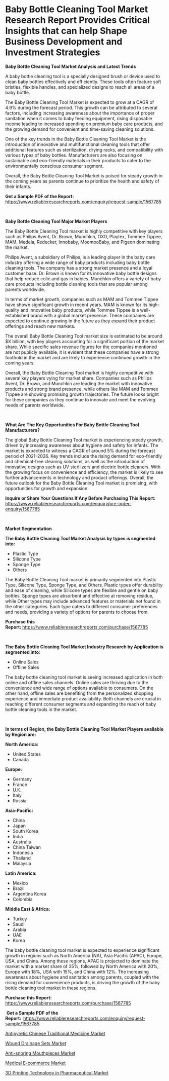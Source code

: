 <p><h1>Baby Bottle Cleaning Tool Market Research Report Provides Critical Insights that can help Shape Business Development and Investment Strategies</h1></p><p><strong>Baby Bottle Cleaning Tool Market Analysis and Latest Trends</strong></p>
<p><p>A baby bottle cleaning tool is a specially designed brush or device used to clean baby bottles effectively and efficiently. These tools often feature soft bristles, flexible handles, and specialized designs to reach all areas of a baby bottle.</p><p>The Baby Bottle Cleaning Tool Market is expected to grow at a CAGR of 4.9% during the forecast period. This growth can be attributed to several factors, including increasing awareness about the importance of proper sanitation when it comes to baby feeding equipment, rising disposable income leading to increased spending on premium baby care products, and the growing demand for convenient and time-saving cleaning solutions.</p><p>One of the key trends in the Baby Bottle Cleaning Tool Market is the introduction of innovative and multifunctional cleaning tools that offer additional features such as sterilization, drying racks, and compatibility with various types of baby bottles. Manufacturers are also focusing on sustainable and eco-friendly materials in their products to cater to the environmentally conscious consumer segment.</p><p>Overall, the Baby Bottle Cleaning Tool Market is poised for steady growth in the coming years as parents continue to prioritize the health and safety of their infants.</p></p>
<p><strong>Get a Sample PDF of the Report:&nbsp;</strong> <a href="https://www.reliableresearchreports.com/enquiry/request-sample/1567785">https://www.reliableresearchreports.com/enquiry/request-sample/1567785</a></p>
<p>&nbsp;</p>
<p><strong>Baby Bottle Cleaning Tool Major Market Players</strong></p>
<p><p>The Baby Bottle Cleaning Tool market is highly competitive with key players such as Philips Avent, Dr. Brown, Munchkin, OXO, Playtex, Tommee Tippee, MAM, Medela, Redecker, Innobaby, MoomooBaby, and Pigeon dominating the market. </p><p>Philips Avent, a subsidiary of Philips, is a leading player in the baby care industry offering a wide range of baby products including baby bottle cleaning tools. The company has a strong market presence and a loyal customer base. Dr. Brown is known for its innovative baby bottle designs that help reduce colic and gas in babies. Munchkin offers a variety of baby care products including bottle cleaning tools that are popular among parents worldwide.</p><p>In terms of market growth, companies such as MAM and Tommee Tippee have shown significant growth in recent years. MAM is known for its high-quality and innovative baby products, while Tommee Tippee is a well-established brand with a global market presence. These companies are expected to continue growing in the future as they expand their product offerings and reach new markets.</p><p>The overall Baby Bottle Cleaning Tool market size is estimated to be around $X billion, with key players accounting for a significant portion of the market share. While specific sales revenue figures for the companies mentioned are not publicly available, it is evident that these companies have a strong foothold in the market and are likely to experience continued growth in the coming years. </p><p>Overall, the Baby Bottle Cleaning Tool market is highly competitive with several key players vying for market share. Companies such as Philips Avent, Dr. Brown, and Munchkin are leading the market with innovative products and strong brand presence, while others like MAM and Tommee Tippee are showing promising growth trajectories. The future looks bright for these companies as they continue to innovate and meet the evolving needs of parents worldwide.</p></p>
<p>&nbsp;</p>
<p><strong>What Are The Key Opportunities For Baby Bottle Cleaning Tool Manufacturers?</strong></p>
<p><p>The global Baby Bottle Cleaning Tool market is experiencing steady growth, driven by increasing awareness about hygiene and safety for infants. The market is expected to witness a CAGR of around 5% during the forecast period of 2021-2026. Key trends include the rising demand for eco-friendly and chemical-free cleaning solutions, as well as the introduction of innovative designs such as UV sterilizers and electric bottle cleaners. With the growing focus on convenience and efficiency, the market is likely to see further advancements in technology and product offerings. Overall, the future outlook for the Baby Bottle Cleaning Tool market is promising, with opportunities for growth and expansion.</p></p>
<p><strong>Inquire or Share Your Questions If Any Before Purchasing This Report:</strong> <a href="https://www.reliableresearchreports.com/enquiry/pre-order-enquiry/1567785">https://www.reliableresearchreports.com/enquiry/pre-order-enquiry/1567785</a></p>
<p>&nbsp;</p>
<p><strong>Market Segmentation</strong></p>
<p><strong>The Baby Bottle Cleaning Tool Market Analysis by types is segmented into:</strong></p>
<p><ul><li>Plastic Type</li><li>Silicone Type</li><li>Sponge Type</li><li>Others</li></ul></p>
<p><p>The Baby Bottle Cleaning Tool market is primarily segmented into Plastic Type, Silicone Type, Sponge Type, and Others. Plastic types offer durability and ease of cleaning, while Silicone types are flexible and gentle on baby bottles. Sponge types are absorbent and effective at removing residue, while Other types may include advanced features or materials not found in the other categories. Each type caters to different consumer preferences and needs, providing a variety of options for parents to choose from.</p></p>
<p><strong>Purchase this Report:&nbsp;</strong><a href="https://www.reliableresearchreports.com/purchase/1567785">https://www.reliableresearchreports.com/purchase/1567785</a></p>
<p>&nbsp;</p>
<p><strong>The Baby Bottle Cleaning Tool Market Industry Research by Application is segmented into:</strong></p>
<p><ul><li>Online Sales</li><li>Offline Sales</li></ul></p>
<p><p>The baby bottle cleaning tool market is seeing increased application in both online and offline sales channels. Online sales are thriving due to the convenience and wide range of options available to consumers. On the other hand, offline sales are benefiting from the personalized shopping experience and immediate product availability. Both channels are crucial in reaching different consumer segments and expanding the reach of baby bottle cleaning tools in the market.</p></p>
<p>&nbsp;</p>
<p><strong>In terms of Region, the Baby Bottle Cleaning Tool Market Players available by Region are:</strong></p>
<p>
    <p> <strong> North America: </strong>
        <ul>
            <li>United States</li>
            <li>Canada</li>
        </ul>
        </p> 
    <p> <strong> Europe: </strong>
        <ul>
            <li>Germany</li>
            <li>France</li>
            <li>U.K.</li>
            <li>Italy</li>
            <li>Russia</li>
        </ul>
        </p> 
    <p> <strong> Asia-Pacific: </strong>
        <ul>
            <li>China</li>
            <li>Japan</li>
            <li>South Korea</li>
            <li>India</li>
            <li>Australia</li>
            <li>China Taiwan</li>
            <li>Indonesia</li>
            <li>Thailand</li>
            <li>Malaysia</li>
        </ul>
        </p> 
    <p> <strong> Latin America: </strong>
        <ul>
            <li>Mexico</li>
            <li>Brazil</li>
            <li>Argentina Korea</li>
            <li>Colombia</li>
        </ul>
        </p> 
    <p> <strong> Middle East & Africa: </strong>
        <ul>
            <li>Turkey</li>
            <li>Saudi</li>
            <li>Arabia</li>
            <li>UAE</li>
            <li>Korea</li>
        </ul>
    </p>
    </p>
<p><p>The baby bottle cleaning tool market is expected to experience significant growth in regions such as North America (NA), Asia Pacific (APAC), Europe, USA, and China. Among these regions, APAC is projected to dominate the market with a market share of 35%, followed by North America with 20%, Europe with 18%, USA with 15%, and China with 12%. The increasing awareness about hygiene and sanitation among parents, coupled with the rising demand for convenience products, is driving the growth of the baby bottle cleaning tool market in these regions.</p></p>
<p><strong>Purchase this Report: </strong><a href="https://www.reliableresearchreports.com/purchase/1567785">https://www.reliableresearchreports.com/purchase/1567785</a></p>
<p>&nbsp;<strong>Get a Sample PDF of the Report:&nbsp;&nbsp;</strong><a href="https://www.reliableresearchreports.com/enquiry/request-sample/1567785">https://www.reliableresearchreports.com/enquiry/request-sample/1567785</a></p>
<p><strong></strong></p>
<p><p><a href="https://medium.com/@minnieebert2827/antipyretic-chinese-traditional-medicine-market-competitive-analysis-market-trends-and-forecast-a18b3bd21c3a">Antipyretic Chinese Traditional Medicine Market</a></p><p><a href="https://github.com/gulaimolin/Market-Research-Report-List-3/blob/main/wound-drainage-sets-market.md">Wound Drainage Sets Market</a></p><p><a href="https://github.com/RoccoManning/Market-Research-Report-List-3/blob/main/anti-snoring-mouthpieces-market.md">Anti-snoring Mouthpieces Market</a></p><p><a href="https://medium.com/@minnieebert2827/medical-e-commerce-market-insights-into-market-cagr-market-trends-and-growth-strategies-72c1f1fac991">Medical E-commerce Market</a></p><p><a href="https://medium.com/@minnieebert2827/3d-printing-technology-in-pharmaceutical-market-analysis-its-cagr-market-segmentation-and-global-f76cbf495ac8">3D Printing Technology in Pharmaceutical Market</a></p></p>